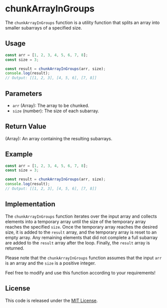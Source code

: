 

# chunkArrayInGroups

The `chunkArrayInGroups` function is a utility function that splits an array into smaller subarrays of a specified size.

## Usage

```javascript
const arr = [1, 2, 3, 4, 5, 6, 7, 8];
const size = 3;

const result = chunkArrayInGroups(arr, size);
console.log(result);
// Output: [[1, 2, 3], [4, 5, 6], [7, 8]]
```

## Parameters

- `arr` (Array): The array to be chunked.
- `size` (number): The size of each subarray.

## Return Value

(Array): An array containing the resulting subarrays.

## Example

```javascript
const arr = [1, 2, 3, 4, 5, 6, 7, 8];
const size = 3;

const result = chunkArrayInGroups(arr, size);
console.log(result);
// Output: [[1, 2, 3], [4, 5, 6], [7, 8]]
```

## Implementation

The `chunkArrayInGroups` function iterates over the input array and collects elements into a temporary array until the size of the temporary array reaches the specified `size`. Once the temporary array reaches the desired size, it is added to the `result` array, and the temporary array is reset to an empty array. Any remaining elements that did not complete a full subarray are added to the `result` array after the loop. Finally, the `result` array is returned.

Please note that the `chunkArrayInGroups` function assumes that the input `arr` is an array and the `size` is a positive integer.

Feel free to modify and use this function according to your requirements!

## License

This code is released under the [MIT License](https://opensource.org/licenses/MIT).
